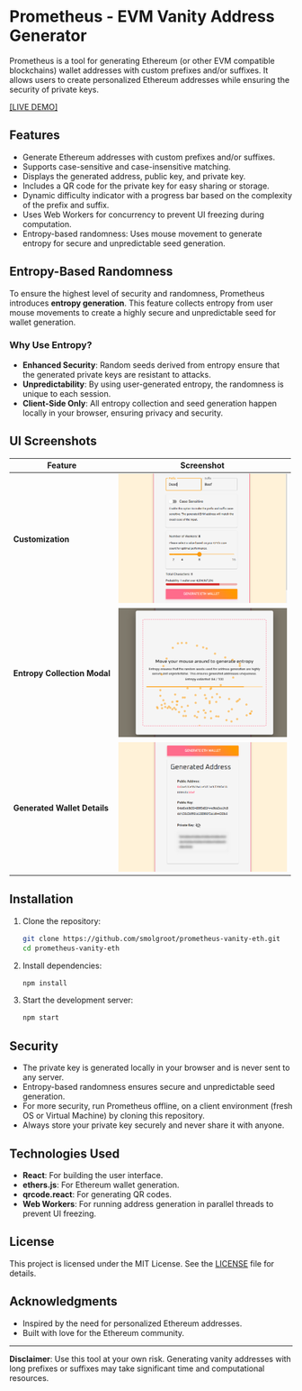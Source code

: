 # Prometheus - EVM Vanity Address Generator

Prometheus is a tool for generating Ethereum (or other EVM compatible blockchains) wallet addresses with custom prefixes and/or suffixes. It allows users to create personalized Ethereum addresses while ensuring the security of private keys.

[[LIVE DEMO]](https://prometheus-vanity.vercel.app)

## Features

- Generate Ethereum addresses with custom prefixes and/or suffixes.
- Supports case-sensitive and case-insensitive matching.
- Displays the generated address, public key, and private key.
- Includes a QR code for the private key for easy sharing or storage.
- Dynamic difficulty indicator with a progress bar based on the complexity of the prefix and suffix.
- Uses Web Workers for concurrency to prevent UI freezing during computation.
- Entropy-based randomness: Uses mouse movement to generate entropy for secure and unpredictable seed generation.

## Entropy-Based Randomness

To ensure the highest level of security and randomness, Prometheus introduces **entropy generation**. This feature collects entropy from user mouse movements to create a highly secure and unpredictable seed for wallet generation. 

### Why Use Entropy?

- **Enhanced Security**: Random seeds derived from entropy ensure that the generated private keys are resistant to attacks.
- **Unpredictability**: By using user-generated entropy, the randomness is unique to each session.
- **Client-Side Only**: All entropy collection and seed generation happen locally in your browser, ensuring privacy and security.

## UI Screenshots
| Feature                          | Screenshot                                                 |
|----------------------------------|------------------------------------------------------------|
| **Customization**                | <img src="./public/misc/customization.png" alt="Home Screen" width="300px" /> |
| **Entropy Collection Modal**     | <img src="./public/misc/entropy.png" alt="Entropy Modal" width="300px" /> |
| **Generated Wallet Details**     | <img src="./public/misc/result.png" alt="Generated Wallet" width="300px" /> |


## Installation

1. Clone the repository:
   ```bash
   git clone https://github.com/smolgroot/prometheus-vanity-eth.git
   cd prometheus-vanity-eth
   ```

2. Install dependencies:
   ```bash
   npm install
   ```

3. Start the development server:
   ```bash
   npm start
   ```

## Security

- The private key is generated locally in your browser and is never sent to any server.
- Entropy-based randomness ensures secure and unpredictable seed generation.
- For more security, run Prometheus offline, on a client environment (fresh OS or Virtual Machine) by cloning this repository.
- Always store your private key securely and never share it with anyone.

## Technologies Used

- **React**: For building the user interface.
- **ethers.js**: For Ethereum wallet generation.
- **qrcode.react**: For generating QR codes.
- **Web Workers**: For running address generation in parallel threads to prevent UI freezing.

## License

This project is licensed under the MIT License. See the [LICENSE](LICENSE) file for details.

## Acknowledgments

- Inspired by the need for personalized Ethereum addresses.
- Built with love for the Ethereum community.

---

**Disclaimer**: Use this tool at your own risk. Generating vanity addresses with long prefixes or suffixes may take significant time and computational resources.

